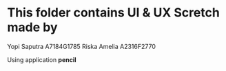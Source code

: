 # This folder contains UI & UX Scretch made by

Yopi Saputra A7184G1785
Riska Amelia A2316F2770

Using application **pencil**

